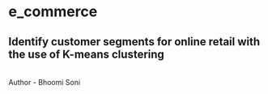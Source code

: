 # e_commerce

 ## Identify customer segments for online retail with the use of K-means clustering
 <br>
 Author - Bhoomi Soni
